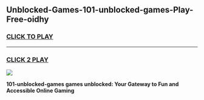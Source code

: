 
## Unblocked-Games-101-unblocked-games-Play-Free-oidhy
<h3>
<a href="https://premium76.site?title=101-unblocked-games&ref=23A">CLICK TO PLAY</a></h3>
<hr>

<h3>
<a href="https://premium76.site?title=101-unblocked-games&ref=23A">CLICK 2 PLAY</a>
  
</h3>

<a href="https://premium76.site?title=101-unblocked-games&ref=23A"><img src="https://clearcache.store/games.png"></a>


**101-unblocked-games games unblocked: Your Gateway to Fun and Accessible Online Gaming**
